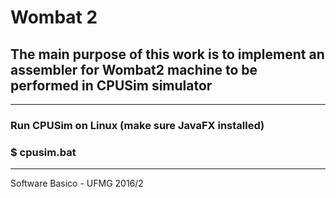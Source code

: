 # Wombat 2

## The main purpose of this work is to implement an assembler for Wombat2 machine to be performed in CPUSim simulator

------------

### Run CPUSim on Linux (make sure JavaFX installed)

### $ cpusim.bat

------------


Software Basico - UFMG 2016/2
